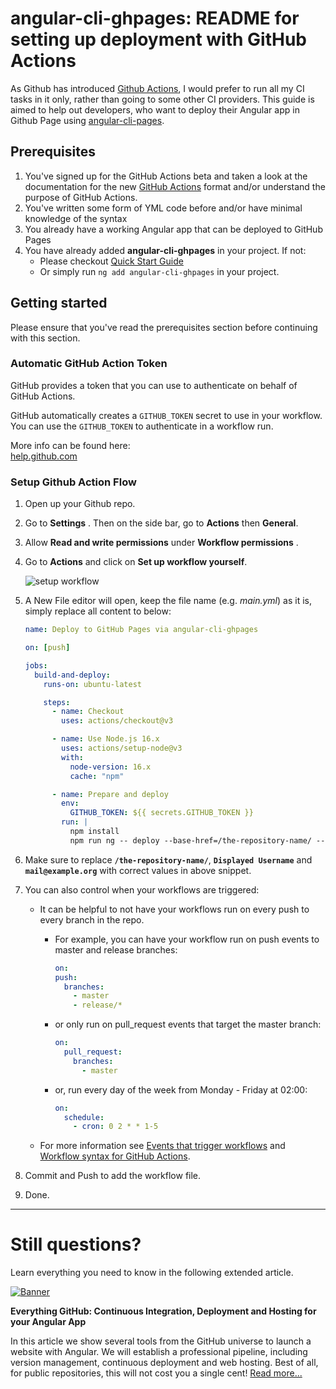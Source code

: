 # angular-cli-ghpages: README for setting up deployment with GitHub Actions

As Github has introduced [Github Actions](https://github.com/features/actions), I would prefer to run all my CI tasks in it only, rather than going to some other CI providers. This guide is aimed to help out developers, who want to deploy their Angular app in Github Page using [angular-cli-pages](https://github.com/angular-schule/angular-cli-ghpages).

## Prerequisites

1. You've signed up for the GitHub Actions beta and taken a look at the documentation for the new [GitHub Actions](https://github.com/features/actions) format and/or understand the purpose of GitHub Actions.
2. You've written some form of YML code before and/or have minimal knowledge of the syntax
3. You already have a working Angular app that can be deployed to GitHub Pages
4. You have already added **angular-cli-ghpages** in your project. If not:
   - Please checkout [Quick Start Guide](https://github.com/angular-schule/angular-cli-ghpages#-quick-start-local-development-)
   - Or simply run `ng add angular-cli-ghpages` in your project.

## Getting started

Please ensure that you've read the prerequisites section before continuing with this section.

### Automatic GitHub Action Token

GitHub provides a token that you can use to authenticate on behalf of GitHub Actions.

GitHub automatically creates a `GITHUB_TOKEN` secret to use in your workflow.
You can use the `GITHUB_TOKEN` to authenticate in a workflow run.

More info can be found here:  
[help.github.com](https://help.github.com/en/actions/configuring-and-managing-workflows/authenticating-with-the-github_token#using-the-github_token-in-a-workflow)

### Setup Github Action Flow

1. Open up your Github repo.

2. Go to **Settings** . Then on the side bar, go to **Actions** then **General**.

3. Allow **Read and write permissions** under **Workflow permissions** .

4. Go to **Actions** and click on **Set up workflow yourself**.

   ![setup workflow](img/setup-workflow.png)

5. A New File editor will open, keep the file name (e.g. _main.yml_) as it is, simply replace all content to below:

   ```yml
   name: Deploy to GitHub Pages via angular-cli-ghpages

   on: [push]

   jobs:
     build-and-deploy:
       runs-on: ubuntu-latest

       steps:
         - name: Checkout
           uses: actions/checkout@v3

         - name: Use Node.js 16.x
           uses: actions/setup-node@v3
           with:
             node-version: 16.x
             cache: "npm"

         - name: Prepare and deploy
           env:
             GITHUB_TOKEN: ${{ secrets.GITHUB_TOKEN }}
           run: |
             npm install
             npm run ng -- deploy --base-href=/the-repository-name/ --name="Displayed Username" --email="mail@example.org"
   ```

6. Make sure to replace **`/the-repository-name/`**, **`Displayed Username`** and **`mail@example.org`** with correct values in above snippet.
7. You can also control when your workflows are triggered:

   - It can be helpful to not have your workflows run on every push to every branch in the repo.

     - For example, you can have your workflow run on push events to master and release branches:

       ```yml
       on:
       push:
         branches:
           - master
           - release/*
       ```

     - or only run on pull_request events that target the master branch:

       ```yml
       on:
         pull_request:
           branches:
             - master
       ```

     - or, run every day of the week from Monday - Friday at 02:00:

       ```yml
       on:
         schedule:
           - cron: 0 2 * * 1-5
       ```

   - For more information see [Events that trigger workflows](https://help.github.com/articles/events-that-trigger-workflows) and [Workflow syntax for GitHub Actions](https://help.github.com/articles/workflow-syntax-for-github-actions#on).

8. Commit and Push to add the workflow file.
9. Done.

---

# Still questions?

Learn everything you need to know in the following extended article.

[![Banner](https://angular-schule.github.io/website-articles/blog/2020-01-everything-github/everything-github.png)](https://angular.schule/blog/2020-01-everything-github)

**Everything GitHub: Continuous Integration, Deployment and Hosting for your Angular App**

In this article we show several tools from the GitHub universe to launch a website with Angular. We will establish a professional pipeline, including version management, continuous deployment and web hosting. Best of all, for public repositories, this will not cost you a single cent! [Read more...](https://angular.schule/blog/2020-01-everything-github)
